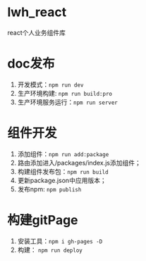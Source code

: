 # lwh_react
react个人业务组件库
# doc发布
1. 开发模式：`npm run dev`
2. 生产环境构建: `npm run build:pro`
3. 生产环境服务运行：`npm run server` 
# 组件开发
1. 添加组件：`npm run add:package`
2. 路由添加进入/packages/index.js添加组件；
3. 构建组件发布包：`npm run build`
4. 更新package.json中应用版本；
5. 发布npm: `npm publish`
# 构建gitPage
1. 安装工具：`npm i gh-pages -D` 
2. 构建： `npm run deploy`
